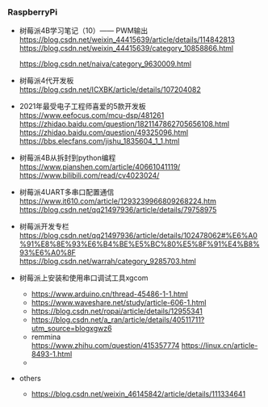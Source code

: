 ### RaspberryPi

* 树莓派4B学习笔记（10）—— PWM输出  
  https://blog.csdn.net/weixin_44415639/article/details/114842813  
  https://blog.csdn.net/weixin_44415639/category_10858866.html    
    
  https://blog.csdn.net/naiva/category_9630009.html
  
* 树莓派4代开发板  
  https://blog.csdn.net/ICXBK/article/details/107204082  

* 2021年最受电子工程师喜爱的5款开发板  
  https://www.eefocus.com/mcu-dsp/481261  
  https://zhidao.baidu.com/question/1821147862705656108.html  
  https://zhidao.baidu.com/question/49325096.html  
  https://bbs.elecfans.com/jishu_1835604_1_1.html  
  
* 树莓派4B从拆封到python编程  
  https://www.pianshen.com/article/40661041119/  
  https://www.bilibili.com/read/cv4023024/

* 树莓派4UART多串口配置通信  
  https://www.it610.com/article/1293239966809268224.htm    
  https://blog.csdn.net/qq21497936/article/details/79758975

* 树莓派开发专栏  
  https://blog.csdn.net/qq21497936/article/details/102478062#%E6%A0%91%E8%8E%93%E6%B4%BE%E5%BC%80%E5%8F%91%E4%B8%93%E6%A0%8F  
  https://blog.csdn.net/warrah/category_9285703.html
  
* 树莓派上安装和使用串口调试工具xgcom
  * https://www.arduino.cn/thread-45486-1-1.html  
  * https://www.waveshare.net/study/article-606-1.html
  * https://blog.csdn.net/ropai/article/details/12955341
  * https://blog.csdn.net/a_ran/article/details/40511711?utm_source=blogxgwz6
  * remmina   
    https://www.zhihu.com/question/415357774
    https://linux.cn/article-8493-1.html
  * 
 
 * others
    * https://blog.csdn.net/weixin_46145842/article/details/111334641  


